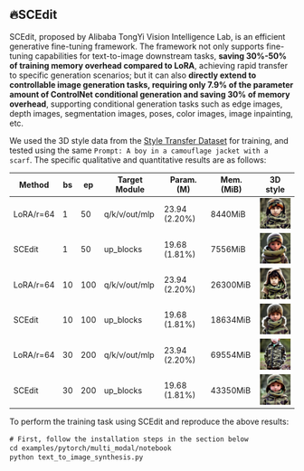 ## 🔥SCEdit

SCEdit, proposed by Alibaba TongYi Vision Intelligence Lab, is an efficient generative fine-tuning framework. The framework not only supports fine-tuning capabilities for text-to-image downstream tasks, **saving 30%-50% of training memory overhead compared to LoRA**, achieving rapid transfer to specific generation scenarios; but it can also **directly extend to controllable image generation tasks, requiring only 7.9% of the parameter amount of ControlNet conditional generation and saving 30% of memory overhead**, supporting conditional generation tasks such as edge images, depth images, segmentation images, poses, color images, image inpainting, etc.

We used the 3D style data from the [Style Transfer Dataset](https://modelscope.cn/datasets/damo/style_custom_dataset/dataPeview) for training, and tested using the same `Prompt: A boy in a camouflage jacket with a scarf`. The specific qualitative and quantitative results are as follows:

| Method    | bs   | ep   | Target Module | Param. (M)    | Mem. (MiB) | 3D style                                                     |
| --------- | ---- | ---- | ------------- | ------------- | ---------- | ------------------------------------------------------------ |
| LoRA/r=64 | 1    | 50   | q/k/v/out/mlp | 23.94 (2.20%) | 8440MiB    | <img src="../../resources/scedit_boy1.png" alt="img" style="zoom:20%;" /> |
| SCEdit    | 1    | 50   | up_blocks     | 19.68 (1.81%) | 7556MiB    | <img src="../../resources/scedit_boy2.png" alt="img" style="zoom:20%;" /> |
| LoRA/r=64 | 10   | 100  | q/k/v/out/mlp | 23.94 (2.20%) | 26300MiB   | <img src="../../resources/scedit_boy3.png" alt="img" style="zoom:20%;" /> |
| SCEdit    | 10   | 100  | up_blocks     | 19.68 (1.81%) | 18634MiB   | <img src="../../resources/scedit_boy4.png" alt="img" style="zoom:20%;" /> |
| LoRA/r=64 | 30   | 200  | q/k/v/out/mlp | 23.94 (2.20%) | 69554MiB   | <img src="../../resources/scedit_boy5.png" alt="img" style="zoom:20%;" /> |
| SCEdit    | 30   | 200  | up_blocks     | 19.68 (1.81%) | 43350MiB   | <img src="../../resources/scedit_boy6.png" alt="img" style="zoom:20%;" /> |

To perform the training task using SCEdit and reproduce the above results:

```shell
# First, follow the installation steps in the section below
cd examples/pytorch/multi_modal/notebook
python text_to_image_synthesis.py
```
